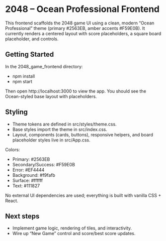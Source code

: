 # 2048 – Ocean Professional Frontend

This frontend scaffolds the 2048 game UI using a clean, modern “Ocean Professional” theme (primary #2563EB, amber accents #F59E0B). It currently renders a centered layout with score placeholders, a square board placeholder, and controls.

## Getting Started

In the 2048_game_frontend directory:

- npm install
- npm start

Then open http://localhost:3000 to view the app. You should see the Ocean-styled base layout with placeholders.

## Styling

- Theme tokens are defined in src/styles/theme.css.
- Base styles import the theme in src/index.css.
- Layout, components (cards, buttons), responsive helpers, and board placeholder styles live in src/App.css.

Colors:
- Primary: #2563EB
- Secondary/Success: #F59E0B
- Error: #EF4444
- Background: #f9fafb
- Surface: #ffffff
- Text: #111827

No external UI dependencies are used; everything is built with vanilla CSS + React.

## Next steps

- Implement game logic, rendering of tiles, and interactivity.
- Wire up “New Game” control and score/best score updates.
